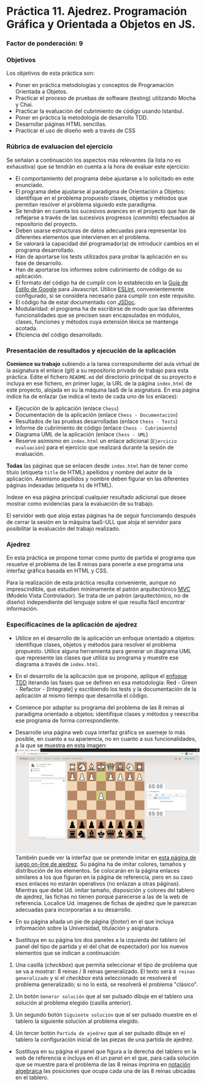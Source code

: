 # Práctica 11. Ajedrez. Programación Gráfica y Orientada a Objetos en JS.
### Factor de ponderación: 9

### Objetivos

Los objetivos de esta práctica son:

* Poner en práctica metodologías y conceptos de Programación Orientada a Objetos.
* Practicar el proceso de pruebas de software (testing) utilizando Mocha y Chai.
* Practicar la evaluación del cubrimiento de código usando Istanbul.
* Poner en práctica la metodología de desarrollo TDD.
* Desarrollar páginas HTML sencillas.
* Practicar el uso de diseño web a través de CSS

### Rúbrica de evaluacion del ejercicio
Se señalan a continuación los aspectos más relevantes (la lista no es exhaustiva)
que se tendrán en cuenta a la hora de evaluar este ejercicio:
* El comportamiento del programa debe ajustarse a lo solicitado en este enunciado.
* El programa debe ajustarse al paradigma de Orientación a Objetos: identifique en el problema propuesto clases, objetos y métodos que permitan resolver el problema siguiedo este paradigma.
* Se tendrán en cuenta los sucesivos avances en el proyecto que han de reflejarse a través de las sucesivos progresos (*commits*) efectuados al repositorio del proyecto.
* Deben usarse estructuras de datos adecuadas para representar los diferentes elementos que intervienen en el problema.
* Se valorará la capacidad del programador(a) de introducir cambios en el programa desarrollado.
* Han de aportarse los tests utilizados para probar la aplicación en su fase de desarrollo.
* Han de aportarse los informes sobre cubrimiento de código de su aplicación.
* El formato del código ha de cumplir con lo establecido en la [Guía de Estilo de Google](https://google.github.io/styleguide/jsguide.html)
para Javascript. Utilice [ESLint](https://eslint.org/), convenientemente configurado, si se considera necesario para cumplir con este requisito.
* El código ha de estar documentado con [JSDoc](https://jsdoc.app/).
* Modularidad: el programa ha de escribirse de modo que las diferentes funcionalidades
que se precisen sean encapsuladas en módulos, clases, funciones y métodos cuya extensión léxica se
mantenga acotada.
* Eficiencia del código desarrollado.

### Presentación de resultados y ejecución de la aplicación
**Comience su trabajo** subiendo a la tarea correspondiente del aula virtual de la asignatura el enlace (git) a su repositorio privado de trabajo para esta práctica.
Edite el fichero `README.md` del directorio principal de su proyecto
e incluya en ese fichero, en primer lugar, la URL de la página `index.html` de este proyecto,
alojada en su la máquina IaaS de la asignatura.
En esa página índice ha de enlazar (se indica el texto de cada uno de los enlaces):

* Ejecución de la aplicación (enlace `Chess`)
* Documentación de la aplicación (enlace `Chess - Documentación`)
* Resultados de las pruebas desarrolladas (enlace `Chess - Tests`)
* Informe de cubrimiento de código (enlace `Chess - Cubrimiento`)
* Diagrama UML de la aplicación (enlace `Chess - UML`)
* Reserve asimismo en `index.html` un enlace adicional (`Ejercicio evaluación`) para el ejercicio que realizará
  durante la sesión de evaluación.

**Todas** las páginas que se enlacen desde `index.html` han de tener como título (etiqueta
`title` de HTML) apellidos y nombre del autor de la aplicación. 
Asimismo apellidos y nombre deben figurar en las diferentes páginas indexadas (etiqueta `h1` de HTML).

Indexe en esa página principal cualquier resultado adicional que desee mostrar como evidencias para la evaluación de su trabajo.

El servidor web que aloja estas páginas ha de seguir funcionando después de cerrar la sesión en la máquina
IaaS-ULL que aloja el servidor para posibilitar la evaluación del trabajo realizado.

### Ajedrez

En esta práctica se propone tomar como punto de partida el programa que resuelve el problema de
las 8 reinas para ponerle a ese programa una interfaz gráfica basada en HTML y CSS.

Para la realización de esta práctica resulta conveniente, aunque no imprescindible, que estudien mínimamente el patrón arquitectónico 
[MVC](https://en.wikipedia.org/wiki/Model%E2%80%93view%E2%80%93controller) 
(Modelo Vista Controlador). 
Se trata de un patrón (arquitectónico, no de diseño) independiente del lenguaje
sobre el que resulta fácil encontrar información. 

### Especificacines de la aplicación de ajedrez

* Utilice en el desarrollo de la aplicación un enfoque orientado a objetos: 
identifique clases, objetos y métodos para resolver el problema propuesto. 
Utilice alguna herramienta para generar un diagrama UML que represente las 
clases que utiliza su programa y muestre ese diagrama a través de `index.html`.

* En el desarrollo de la aplicación que se propone, aplique el
[enfoque TDD](https://en.wikipedia.org/wiki/Test-driven_development) 
iterando las fases que se definen en esa metodología:
Red - Green - Refactor - [Integrate] y escribiendo los tests y la documentación de la aplicación al mismo tiempo que desarrolla el código.

* Comience por adaptar su programa del problema de las 8 reinas al paradigma orientado a objetos:
  identifique clases y métodos y reescriba ese programa de forma correspondiente.

* Desarrolle una página web cuya interfaz gráfica se asemeje lo más posible, en cuanto a su apariencia, no en
  cuanto a sus funcionalidades, a la que se muestra en esta imagen:
![Ajedrez](https://raw.githubusercontent.com/fsande/PAI-Labs-Public-Data/master/img/p11_Chess/chess.png "Ajedrez")
  También puede ver la interfaz que se pretende imitar en [esta página de juego on-line de ajedrez](https://lichess.org/MgfoDUSW/black).
	Su página ha de imitar colores, tamaños y distribución de los elementos.
	Se colocarán en la página enlaces similares a los que figuran en la página de referencia, pero en su caso
	esos enlaces no estarán operativos (no enlazan a otras páginas).
	Mientras que debe Ud. imitar tamaño, disposición y colores del tablero de ajedrez, las fichas no tienen porqué
	parecerse a las de la web de referencia. Localice Ud. imagenes de fichas de ajedrez que le parezcan
	adecuadas para incorporarlas a su desarrollo.

* En su página añada un pie de página (*footer*) en el que incluya información sobre la Universidad,
  titulación y asignatura.

* Sustituya en su página los dos paneles a la izquierda del tablero (el panel del tipo de partida y el del
  chat de espectador) por los nuevos elementos que se indican a continuación:

1. Una casilla (*checkbox*) que permita seleccionar el tipo de problema que se va a mostrar: 8 reinas / 8 reinas
   generalizado. El texto será `8 reinas generalizado` y si el *checkbox* está seleccionado se resolverá el
	 problema generalizado; si no lo está, se resolverá el problema "clásico".

2. Un botón `Generar solución` que al ser pulsado dibuje en el tablero una solución al problema elegido
(casilla anterior).

3. Un segundo botón `Siguiente solución` que al ser pulsado muestre en el tablero la siguiente solución al
problema elegido.

4. Un tercer botón `Partida de ajedrez` que al ser pulsado dibuje en el tablero la configuración inicial de
las piezas de una partida de ajedrez. 

* Sustituya en su página el panel que figura a la derecha del tablero en la web de referencia e incluya en él
  un panel en el que, para cada solución que se muestre para el problema de las 8 reinas imprima 
	en [notación algebraica](https://en.wikipedia.org/wiki/Algebraic_notation_(chess)) las posiciones que ocupa
	cada una de las 8 reinas ubicadas en el tablero.
